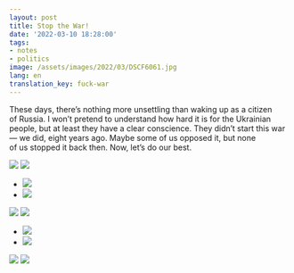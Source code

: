```yaml
---
layout: post
title: Stop the War!
date: '2022-03-10 18:28:00'
tags:
- notes
- politics
image: /assets/images/2022/03/DSCF6061.jpg
lang: en
translation_key: fuck-war
---
```


These days, there’s nothing more unsettling than waking up as a citizen of Russia. I won’t pretend to understand how hard it is for the Ukrainian people, but at least they have a clear conscience. They didn’t start this war — we did, eight years ago. Maybe some of us opposed it, but none of us stopped it back then. Now, let’s do our best.

![](/assets/images/2022/03/DSCF6025.jpg)
![](/assets/images/2022/03/DSCF6061.jpg)
- ![](/assets/images/2022/03/DSCF6012.jpg)
- ![](/assets/images/2022/03/DSCF6013.jpg)

![](/assets/images/2022/03/DSCF5995.jpg)
![](/assets/images/2022/03/DSCF6039.jpg)
- ![](/assets/images/2022/03/DSCF5970.jpg)
- ![](/assets/images/2022/03/DSCF5984.jpg)

![](/assets/images/2022/03/DSCF6053.jpg)
![](/assets/images/2022/03/DSCF5971.jpg)